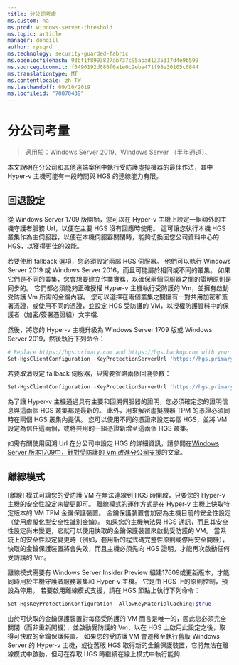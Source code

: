 ```yaml
---
title: 分公司考慮
ms.custom: na
ms.prod: windows-server-threshold
ms.topic: article
manager: dongill
author: rpsqrd
ms.technology: security-guarded-fabric
ms.openlocfilehash: 93bf1f8993827ab737c95abad1335317d4e9b599
ms.sourcegitcommit: f6490192d686f0a1e0c2ebe471f98e30105c0844
ms.translationtype: MT
ms.contentlocale: zh-TW
ms.lasthandoff: 09/10/2019
ms.locfileid: "70870439"
---
```

# <a name="branch-office-considerations"></a>分公司考量

> 適用於：Windows Server 2019、Windows Server （半年通道）、 

本文說明在分公司和其他遠端案例中執行受防護虛擬機器的最佳作法，其中 Hyper-v 主機可能有一段時間與 HGS 的連線能力有限。

## <a name="fallback-configuration"></a>回退設定

從 Windows Server 1709 版開始，您可以在 Hyper-v 主機上設定一組額外的主機守護者服務 Url，以便在主要 HGS 沒有回應時使用。
這可讓您執行本機 HGS 叢集作為主伺服器，以便在本機伺服器關閉時，能夠切換回您公司資料中心的 HGS，以獲得更佳的效能。

若要使用 fallback 選項，您必須設定兩部 HGS 伺服器。 他們可以執行 Windows Server 2019 或 Windows Server 2016，而且可能屬於相同或不同的叢集。 如果它們是不同的叢集，您會想要建立作業實務，以確保兩個伺服器之間的證明原則是同步的。 它們都必須能夠正確授權 Hyper-v 主機執行受防護的 Vm，並擁有啟動受防護 Vm 所需的金鑰內容。 您可以選擇在兩個叢集之間擁有一對共用加密和簽署憑證，或使用不同的憑證，並設定 HGS 受防護的 VM，以授權防護資料中的保護者（加密/簽署憑證組）文字檔.

然後，將您的 Hyper-v 主機升級為 Windows Server 1709 版或 Windows Server 2019，然後執行下列命令：
```powershell
# Replace https://hgs.primary.com and https://hgs.backup.com with your own domain names and protocols
Set-HgsClientConfiguration -KeyProtectionServerUrl 'https://hgs.primary.com/KeyProtection' -AttestationServerUrl 'https://hgs.primary.com/Attestation' -FallbackKeyProtectionServerUrl 'https://hgs.backup.com/KeyProtection' -FallbackAttestationServerUrl 'https://hgs.backup.com/Attestation'
```

若要取消設定 fallback 伺服器，只需要省略兩個回溯參數：
```powershell
Set-HgsClientConfiguration -KeyProtectionServerUrl 'https://hgs.primary.com/KeyProtection' -AttestationServerUrl 'https://hgs.primary.com/Attestation'
```

為了讓 Hyper-v 主機通過具有主要和回溯伺服器的證明，您必須確定您的證明信息與這兩個 HGS 叢集都是最新的。
此外，用來解密虛擬機器 TPM 的憑證必須同時在兩個 HGS 叢集內提供。
您可以使用不同的憑證來設定每個 HGS，並將 VM 設定為信任這兩個，或將共用的一組憑證新增至這兩個 HGS 叢集。

如需有關使用回溯 Url 在分公司中設定 HGS 的詳細資訊，請參閱在[Windows Server 版本1709中，針對受防護的 Vm 改進分公司支援](https://blogs.technet.microsoft.com/datacentersecurity/2017/11/15/improved-branch-office-support-for-shielded-vms-in-windows-server-version-1709/)的文章。


## <a name="offline-mode"></a>離線模式

[離線] 模式可讓您的受防護 VM 在無法連線到 HGS 時開啟，只要您的 Hyper-v 主機的安全性設定未變更即可。
離線模式的運作方式是在 Hyper-v 主機上快取特定版本的 VM TPM 金鑰保護裝置。
金鑰保護裝置會加密為主機目前的安全性設定（使用虛擬化型安全性識別金鑰）。
如果您的主機無法與 HGS 通訊，而且其安全性設定尚未變更，它就可以使用快取的金鑰保護裝置來啟動受防護的 VM。
當系統上的安全性設定變更時（例如，套用新的程式碼完整性原則或停用安全開機），快取的金鑰保護裝置將會失效，而且主機必須先向 HGS 證明，才能再次啟動任何受防護的 Vm。

離線模式需要有 Windows Server Insider Preview 組建17609或更新版本，才能同時用於主機守護者服務叢集和 Hyper-v 主機。
它是由 HGS 上的原則控制，預設為停用。
若要啟用離線模式支援，請在 HGS 節點上執行下列命令：

```powershell
Set-HgsKeyProtectionConfiguration -AllowKeyMaterialCaching:$true
```

由於可快取的金鑰保護裝置對每個受防護的 VM 而言是唯一的，因此您必須完全關閉（而非重新開機），並啟動受防護的 Vm，以在 HGS 上啟用此設定之後，取得可快取的金鑰保護裝置。
如果您的受防護 VM 會遷移至執行舊版 Windows Server 的 Hyper-v 主機，或從舊版 HGS 取得新的金鑰保護裝置，它將無法在離線模式中啟動，但可在存取 HGS 時繼續在線上模式中執行能夠.
